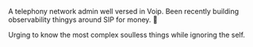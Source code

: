 <p align="left">
A telephony network admin well versed in Voip. Been recently building observability thingys around SIP for money. 💐
</p>
<p align="left">
Urging to know the most complex soulless things while ignoring the self.
</p>
